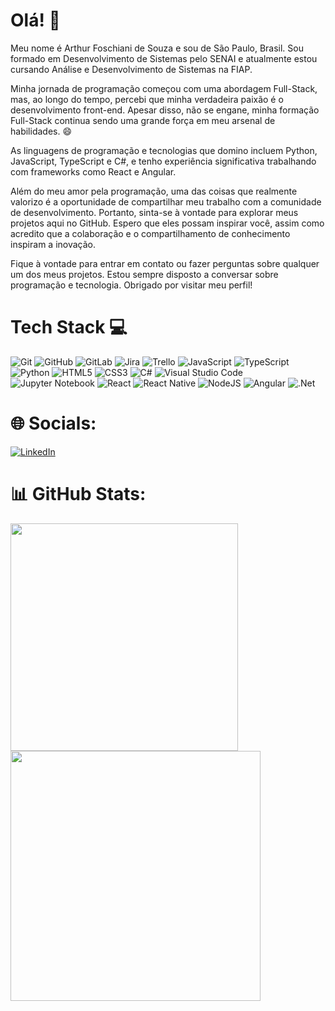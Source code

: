 # Olá! 👋
Meu nome é Arthur Foschiani de Souza e sou de São Paulo, Brasil. Sou formado em Desenvolvimento de Sistemas pelo SENAI e atualmente estou cursando Análise e Desenvolvimento de Sistemas na FIAP.

Minha jornada de programação começou com uma abordagem Full-Stack, mas, ao longo do tempo, percebi que minha verdadeira paixão é o desenvolvimento front-end. Apesar disso, não se engane, minha formação Full-Stack continua sendo uma grande força em meu arsenal de habilidades. 😄

As linguagens de programação e tecnologias que domino incluem Python, JavaScript, TypeScript e C#, e tenho experiência significativa trabalhando com frameworks como React e Angular.

Além do meu amor pela programação, uma das coisas que realmente valorizo é a oportunidade de compartilhar meu trabalho com a comunidade de desenvolvimento. Portanto, sinta-se à vontade para explorar meus projetos aqui no GitHub. Espero que eles possam inspirar você, assim como acredito que a colaboração e o compartilhamento de conhecimento inspiram a inovação.

Fique à vontade para entrar em contato ou fazer perguntas sobre qualquer um dos meus projetos. Estou sempre disposto a conversar sobre programação e tecnologia. Obrigado por visitar meu perfil!

# Tech Stack 💻
![Git](https://img.shields.io/badge/git-%23F05033.svg?style=for-the-badge&logo=git&logoColor=white) ![GitHub](https://img.shields.io/badge/github-%23121011.svg?style=for-the-badge&logo=github&logoColor=white) ![GitLab](https://img.shields.io/badge/gitlab-%23181717.svg?style=for-the-badge&logo=gitlab&logoColor=white)
![Jira](https://img.shields.io/badge/jira-%230A0FFF.svg?style=for-the-badge&logo=jira&logoColor=white) ![Trello](https://img.shields.io/badge/Trello-%23026AA7.svg?style=for-the-badge&logo=Trello&logoColor=white) ![JavaScript](https://img.shields.io/badge/javascript-%23323330.svg?style=for-the-badge&logo=javascript&logoColor=%23F7DF1E) ![TypeScript](https://img.shields.io/badge/typescript-%23007ACC.svg?style=for-the-badge&logo=typescript&logoColor=white) ![Python](https://img.shields.io/badge/python-3670A0?style=for-the-badge&logo=python&logoColor=ffdd54) ![HTML5](https://img.shields.io/badge/html5-%23E34F26.svg?style=for-the-badge&logo=html5&logoColor=white) ![CSS3](https://img.shields.io/badge/css3-%231572B6.svg?style=for-the-badge&logo=css3&logoColor=white) ![C#](https://img.shields.io/badge/c%23-%23239120.svg?style=for-the-badge&logo=c-sharp&logoColor=white) ![Visual Studio Code](https://img.shields.io/badge/Visual%20Studio%20Code-0078d7.svg?style=for-the-badge&logo=visual-studio-code&logoColor=white) ![Jupyter Notebook](https://img.shields.io/badge/jupyter-%23FA0F00.svg?style=for-the-badge&logo=jupyter&logoColor=white) ![React](https://img.shields.io/badge/react-%2320232a.svg?style=for-the-badge&logo=react&logoColor=%2361DAFB) ![React Native](https://img.shields.io/badge/react_native-%2320232a.svg?style=for-the-badge&logo=react&logoColor=%2361DAFB) ![NodeJS](https://img.shields.io/badge/node.js-6DA55F?style=for-the-badge&logo=node.js&logoColor=white) ![Angular](https://img.shields.io/badge/angular-%23DD0031.svg?style=for-the-badge&logo=angular&logoColor=white) ![.Net](https://img.shields.io/badge/.NET-5C2D91?style=for-the-badge&logo=.net&logoColor=white) 

# 🌐 Socials:
[![LinkedIn](https://img.shields.io/badge/LinkedIn-%230077B5.svg?logo=linkedin&logoColor=white)](https://linkedin.com/in/arthurfoschiani)

# 📊 GitHub Stats:
<img src="https://github-readme-stats-wheat-two-53.vercel.app/api?username=arthurfoschiani&theme=neon&hide_border=false&include_all_commits=false&count_private=false"  width="364px" />                    <img src="https://github-readme-streak-stats.herokuapp.com/?user=arthurfoschiani&theme=neon&hide_border=false"  width="400px" />
